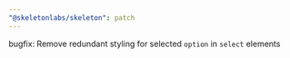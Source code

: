 ```yaml
---
"@skeletonlabs/skeleton": patch
---
```


bugfix: Remove redundant styling for selected `option` in `select` elements
  